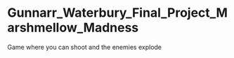 # Gunnarr_Waterbury_Final_Project_Marshmellow_Madness
Game where you can shoot and the enemies explode
